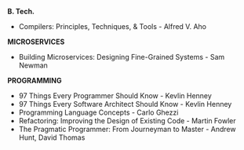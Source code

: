 **B. Tech.**

- Compilers: Principles, Techniques, & Tools - Alfred V. Aho

**MICROSERVICES**

- Building Microservices: Designing Fine-Grained Systems - Sam Newman

**PROGRAMMING**

- 97 Things Every Programmer Should Know - Kevlin Henney
- 97 Things Every Software Architect Should Know - Kevlin Henney
- Programming Language Concepts - Carlo Ghezzi
- Refactoring: Improving the Design of Existing Code - Martin Fowler
- The Pragmatic Programmer: From Journeyman to Master - Andrew Hunt, David Thomas
